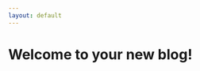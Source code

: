 ```yaml
---
layout: default
---
```


<div class="flex h-screen">
  <div class="m-auto">
    <h1 class="text-green text-h2">Welcome to your new blog!</h1>
  </div>
</div>